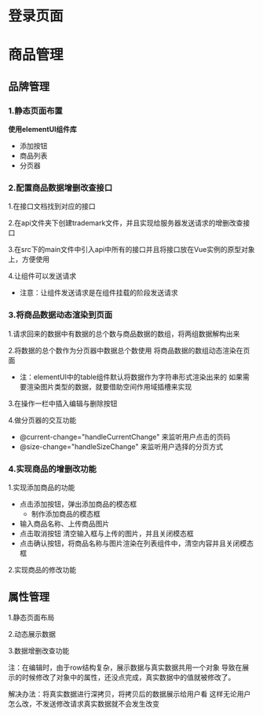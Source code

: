 # 登录页面

# 商品管理

## 品牌管理

### 1.静态页面布置

__使用elementUI组件库__

- 添加按钮
- 商品列表
- 分页器

### 2.配置商品数据增删改查接口

1.在接口文档找到对应的接口

2.在api文件夹下创建trademark文件，并且实现给服务器发送请求的增删改查接口

3.在src下的main文件中引入api中所有的接口并且将接口放在Vue实例的原型对象上，方便使用

4.让组件可以发送请求

- 注意：让组件发送请求是在组件挂载的阶段发送请求

### 3.将商品数据动态渲染到页面

1.请求回来的数据中有数据的总个数与商品数据的数组，将两组数据解构出来

2.将数据的总个数作为分页器中数据总个数使用 将商品数据的数组动态渲染在页面

- 注：elementUI中的table组件默认将数据作为字符串形式渲染出来的 如果需要渲染图片类型的数据，就要借助空间作用域插槽来实现

3.在操作一栏中插入编辑与删除按钮

4.做分页器的交互功能

- @current-change="handleCurrentChange" 来监听用户点击的页码
- @size-change="handleSizeChange" 来监听用户选择的分页方式

### 4.实现商品的增删改功能

1.实现添加商品的功能 

- 点击添加按钮，弹出添加商品的模态框
  - 制作添加商品的模态框
- 输入商品名称、上传商品图片
- 点击取消按钮 清空输入框与上传的图片，并且关闭模态框
- 点击确认按钮，将商品名称与图片渲染在列表组件中，清空内容并且关闭模态框

2.实现商品的修改功能

## 属性管理

1.静态页面布局

2.动态展示数据

3.数据增删改查功能

注：在编辑时，由于row结构复杂，展示数据与真实数据共用一个对象 导致在展示的时候修改了对象中的属性，还没点完成，真实数据中的值就被修改了。

解决办法：将真实数据进行深拷贝，将拷贝后的数据展示给用户看 这样无论用户怎么改，不发送修改请求真实数据就不会发生改变